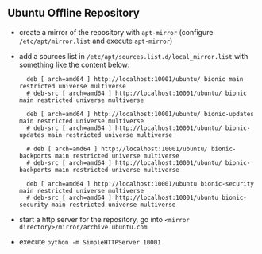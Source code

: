 ## Ubuntu Offline Repository

- create a mirror of the repository with `apt-mirror` (configure `/etc/apt/mirror.list` and execute `apt-mirror`)

- add a sources list in `/etc/apt/sources.list.d/local_mirror.list` with something like the content below:

    	deb [ arch=amd64 ] http://localhost:10001/ubuntu/ bionic main restricted universe multiverse
    	# deb-src [ arch=amd64 ] http://localhost:10001/ubuntu/ bionic main restricted universe multiverse
    	
    	deb [ arch=amd64 ] http://localhost:10001/ubuntu/ bionic-updates main restricted universe multiverse
    	# deb-src [ arch=amd64 ] http://localhost:10001/ubuntu/ bionic-updates main restricted universe multiverse
    	
    	# deb [ arch=amd64 ] http://localhost:10001/ubuntu/ bionic-backports main restricted universe multiverse
    	# deb-src [ arch=amd64 ] http://localhost:10001/ubuntu/ bionic-backports main restricted universe multiverse
    	
    	deb [ arch=amd64 ] http://localhost:10001/ubuntu bionic-security main restricted universe multiverse
    	# deb-src [ arch=amd64 ] http://localhost:10001/ubuntu bionic-security main restricted universe multiverse

- start a http server for the repository, go into `<mirror directory>/mirror/archive.ubuntu.com`

- execute `python -m SimpleHTTPServer 10001`
